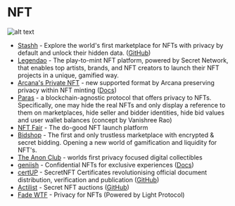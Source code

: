 # NFT

![alt text](https://github.com/Msiusko/web3privacy/blob/main/static-assets/NFT.png?raw=true)

- [Stashh](https://stashh.io) - Explore the world's first marketplace for NFTs with privacy by default and unlock their
  hidden data. ([GitHub](https://github.com/stashh-labs))
- [Legendao](https://legendao.io) - The play-to-mint NFT platform, powered by Secret Network, that enables top artists,
  brands, and NFT creators to launch their NFT projects in a unique, gamified way.
- [Arcana's Private NFT](https://arcana.network/blog/launching-private-nfts-on-arcana/) - new supported format by Arcana
  preserving privacy within NFT minting ([Docs](https://docs.beta.arcana.network/docs/conceptpvtnft/))
- [Paras](https://eprint.iacr.org/2022/976.pdf) - a blockchain-agnostic protocol that offers privacy to NFTs.
  Specifically, one may hide the real NFTs and only display a reference to them on marketplaces, hide seller and bidder
  identities, hide bid values and user wallet balances (concept by Vanishree Rao)
- [NFT Fair](https://www.nftfair.app) - The do-good NFT launch platform
- [Bidshop](https://www.bidshop.io) - The first and only trustless marketplace with encrypted & secret bidding. Opening
  a new world of gamification and liquidity for NFT's.
- [The Anon Club](https://theanonclub.com) - worlds first privacy focused digital collectibles
- [geniish](https://www.geniish.io) - Confidential NFTs for exclusive
  experiences ([Docs](https://github.com/geniish-protocol/docs))
- [certUP](https://certup.net) - SecretNFT Certificates revolutionising official document distribution, verification and
  publication ([GitHub](https://github.com/CertUP))
- [Actilist](https://test.actilist.io) - Secret NFT auctions ([GitHub](https://github.com/actilabs))
- [Fade WTF](http://mint.fade.wtf) - Privacy for NFTs (Powered by Light Protocol)
